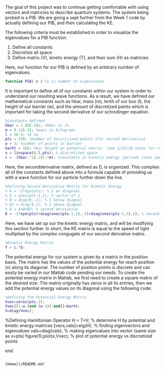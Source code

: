 


The goal of this project was to continue getting comfortable with using vectors and matricies to describe quantum systems. The system
being probed is a PIB. We are going a sept further from the Week 1 code by actually defining our PIB, and then calculating the KE.

The following criteria must be established in order to visualize the eigenvalues for a PIB function:
  1. Define all constants
  2. Discretize all space
  3. Define matrix (V), kinetic energy (T), and their sum (H) as matricies 
  
Here, our function for our PIB is defined by an arbitrary number of eigenvalues. 
  
```Matlab 
function PIB( n ) %n is number of eigenvalues
``` 
It is important to define all of our constants within our system in order to understand our resulting wave functions.
As a result, we have defined our mathematical constants such as hbar, mass (m), lenth of our box (l), the height of our barrier (w), and the amount of discretized points which is important for taking the second derivative of our schrodinger equation. 
```Matlab
%constants defined
hbar = 1.05E-34/; %hbar in Js
m = 9.11E-31; %mass in kilograms
l = 5E-9; %5 nm
pts = 250; %number of discritized points {for second derivative}
w = 3; %number of points in barrier
barht = 1E6; %bar height on potential matrix. (see 1/23/18 notes for reference)
x = linspace(0,l,pts); % discretized space
c = -(hbar.^2)./(2.*m); %constants in kinetic energy (periods limit operation to elements only)
``` 

Here, the secondderivative matrix, defined as D, is organized. This complies all of the constants defined above into a formula capable of providing us with a wave function for our particle further down the line. 
```Matlab
%Defining Second Derivative Matrix for Kinetic Energy
% A = -2*eye(pts); % 2 on diagonal
% b = ones(pts-1,1); % vector of 1
% B = diag(b,-1); % 1 below diagnol
% B2 = diag(b,1); % 1 above diagnol
% D = A+B+B2; % second derviative
D = -2*eye(pts)+diag(ones(pts-1,1),-1)+diag(ones(pts-1,1),1); % second derivative matrix
``` 
Here, we have set up our the kinetic energy matrix, and will be modifying this section further. In short, the KE matrix is equal to the speed of light multiplied by the complex congugate of our second derivative matrix. 
```Matlab
%Kinetic Energy Matrix 
T = c.*D;
```
The potential energy for our system is given by a matrix in the position basis. The matrix has the values of the potential energy for reach position (x) along its diagonal. The number of position points is discrete and can easily be varied in our Matlab code pending our needs.
To create the potential energy matrix in Matlab, we first need to create a square matrix of the desired size. The matrix originally has zeros in all its entries, then we add the potential energy values on its diagonal using the following code:

```MatLab
%Defining the Potential Energy Matrix
Vvec=zeros(pts,1);
Vvec([1:w,(end-(w-1)):end])=barht;
V=diag(Vvec);
```

%Defining Hamiltonian Operator
H = T+V; % determine H by potential and kinetic energy matrices
[vecs,vals]=eig(H); % finding eigenvectors and eigenvalues
vals=diag(vals); % making eigenvalues into vector (same size as x=pts)
figure(1);plot(x,Vvec); % plot of potential energy vs discretized points

end
```

[Home](/README.md)
